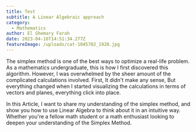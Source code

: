 ```yaml
---
title: Test
subtitle: A Linear Algebraic approach
category:
  - Mathematics
author: El Ghemary Farah
date: 2023-04-16T14:51:34.277Z
featureImage: /uploads/cat-1045782_1920.jpg
---
```

The simplex method is one of the best ways to optimize a real-life problem. As a mathematics undergraduate, this is how I first discovered this algorithm. However, I was overwhelmed by the sheer amount of the complicated calculations involved. First, It didn't make any sense, But everything changed when I started visualizing the calculations in terms of vectors and planes, everything click into place.

 In this Article, I want to share my understanding of the simplex method, and show you how to use Linear Algebra to think about it in an intuitive way. Whether you're a fellow math student or a math enthusiast looking to deepen your understanding of the Simplex Method.  